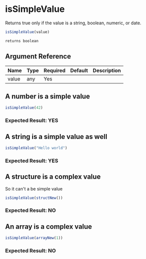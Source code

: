 # isSimpleValue

Returns true only if the value is a string, boolean, numeric, or date.

```javascript
isSimpleValue(value)
```

```javascript
returns boolean
```

## Argument Reference

| Name | Type | Required | Default | Description |
| --- | --- | --- | --- | --- |
| value | any | Yes |  |  |

## A number is a simple value

```javascript
isSimpleValue(42)
```

### Expected Result: YES

## A string is a simple value as well

```javascript
isSimpleValue("Hello world")
```

### Expected Result: YES

## A structure is a complex value

So it can't a be simple value

```javascript
isSimpleValue(structNew())
```

### Expected Result: NO

## An array is a complex value

```javascript
isSimpleValue(arrayNew(1))
```

### Expected Result: NO
